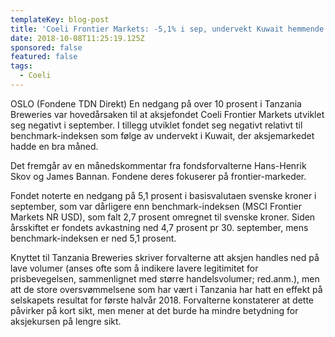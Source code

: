 ```yaml
---
templateKey: blog-post
title: 'Coeli Frontier Markets: -5,1% i sep, undervekt Kuwait hemmende'
date: 2018-10-08T11:25:19.125Z
sponsored: false
featured: false
tags:
  - Coeli
---
```

OSLO (Fondene TDN Direkt) En nedgang på over 10 prosent i Tanzania Breweries var hovedårsaken til at aksjefondet Coeli Frontier Markets utviklet seg negativt i september. I tillegg utviklet fondet seg negativt relativt til benchmark-indeksen som følge av undervekt i Kuwait, der aksjemarkedet hadde en bra måned.



Det fremgår av en månedskommentar fra fondsforvalterne Hans-Henrik Skov og James Bannan. Fondene deres fokuserer på frontier-markeder.



Fondet noterte en nedgang på 5,1 prosent i basisvalutaen svenske kroner i september, som var dårligere enn benchmark-indeksen (MSCI Frontier Markets NR USD), som falt 2,7 prosent omregnet til svenske kroner. Siden årsskiftet er fondets avkastning ned 4,7 prosent pr 30. september, mens benchmark-indeksen er ned 5,1 prosent.



Knyttet til Tanzania Breweries skriver forvalterne att aksjen handles ned på lave volumer (anses ofte som å indikere lavere legitimitet for prisbevegelsen, sammenlignet med større handelsvolumer; red.anm.), men att de store oversvømmelsene som har vært i Tanzania har hatt en effekt på selskapets resultat for første halvår 2018. Forvalterne konstaterer at dette påvirker på kort sikt, men mener at det burde ha mindre betydning for aksjekursen på lengre sikt.
